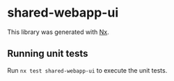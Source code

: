 # shared-webapp-ui

This library was generated with [Nx](https://nx.dev).

## Running unit tests

Run `nx test shared-webapp-ui` to execute the unit tests.
